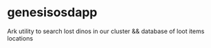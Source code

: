 # genesisosdapp
Ark utility to search lost dinos in our cluster && database of loot items locations
